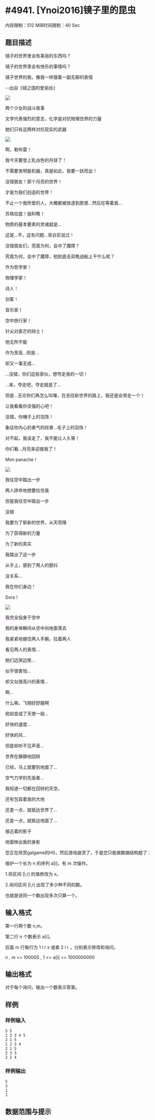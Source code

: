 # #4941. [Ynoi2016]镜子里的昆虫

内存限制：512 MiB时间限制：40 Sec

## 题目描述

镜子的世界里会有美丽的东西吗？

镜子的世界里会有快乐的事情吗？

镜子世界的我，像我一样摆着一副无聊的表情

--出自《镜之国的爱丽丝》

 ![](upload/201708/1(1).png)

两个少女的战斗故事

文学代表强烈的意志，化学是对抗物理世界的力量

她们只有这两样对抗现实的武器

 ![](upload/201708/2(1).png)

啊，勒布雷！

我今天要登上乳白色的月球了！

不需要发明是机器，真是如此，我要一跃而出！

没错朋友！那个月亮的世界！

才是为我们创造的世界！

不止一个我所爱的人，大概都被放逐到那里...然后在等着我...

苏格拉底！伽利略！

物质的基本要素的灵魂就是...

这是...不，这有问题...哥白尼说过！

没错朋友们，究竟为何，会中了魔障？

究竟为何，会中了魔障，他到底去双桅战船上干什么呢？

作为哲学家！

物理学家！

诗人！

剑客！

音乐家！

空中旅行家！

针尖对麦芒的辩士！

他无所不能

作为至高...但是...

却又一事无成...

...没错，你们这些家伙，想夺走我的一切！

...来，夺走吧，夺走就是了...

但是...无论你们再怎么叫嚷，在去往新世界的路上，我还是会带走一个！

让我看看你坚强的心吧！

没错，你帽子上的羽饰！

象征你内心的勇气的纹章...毛子上的羽饰！

对不起，我该走了，我不能让人久等！

你们看...月亮来迎接我了！

Mon panache！

 ![](upload/201708/3(1).png)

我往空中踏出一步

两人拼命地想要拉住我

但是我往空中踏出一步

没错

我要为了崭新的世界，从天而降

为了获得新的力量

为了新的真实

我踏出了这一步

从手上，感到了两人的颤抖

没关系...

我在你们身边！

Sora！

 ![](upload/201708/4(1).png)

我完全投身于空中

我的身体瞬间从空中向地面落去

我紧紧地握住两人手腕，拉着两人

看见两人的表情...

她们边哭边笑...

似乎很害怕...

却又似很高兴的表情...

啊...

什么嘛，飞翔好舒服啊

宛如变成了天使一般...

好快的速度...

好快的风...

但是却听不见声音...

世界在静静地回转

已经，马上就要到地面了...

空气力学的先驱者...

我知道一切都在回转的天空，

还有包容着我的大地

还差一点，就抵达世界了...

还差一点，就抵达地面了...

接近着的影子

地面映出我的身影

您正在欣赏galgame的HS，然后游戏崩溃了，于是您只能做数据结构题了：

维护一个长为 n 的序列 a[i]，有 m 次操作。

1.将区间 [l,r] 的值修改为 x。

2.询问区间 [l,r] 出现了多少种不同的数。

也就是说同一个数出现多次只算一个。

## 输入格式

第一行两个数 n,m。

第二行 n 个数表示 a[i]。

后面 m 行每行为 1 l r x 或者 2 l r ，分别表示修改和询问。

n , m <= 100000 , 1 <= a[i] <= 1000000000

## 输出格式

对于每个询问，输出一个数表示答案。

## 样例

### 样例输入

    
    5 5
    1 2 3 4 5
    2 1 5
    1 2 3 4
    2 1 5
    2 3 3
    2 2 4
    

### 样例输出

    
    5
    3
    1
    1
    

## 数据范围与提示
